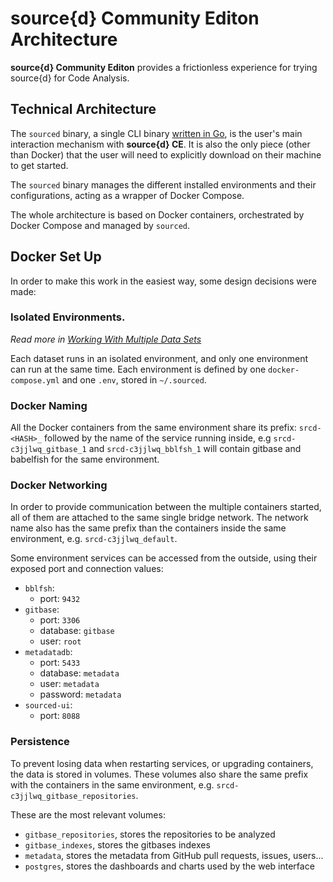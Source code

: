 #  source{d} Community Editon Architecture

**source{d} Community Editon** provides a frictionless experience for trying
source{d} for Code Analysis.


## Technical Architecture

The `sourced` binary, a single CLI binary [written in Go](../../cmd/sourced/main.go),
is the user's main interaction mechanism with **source{d} CE**.
It is also the only piece (other than Docker) that the user will need to explicitly
download on their machine to get started.

The `sourced` binary manages the different installed environments and their
configurations, acting as a wrapper of Docker Compose.

The whole architecture is based on Docker containers, orchestrated by Docker Compose
and managed by `sourced`.


## Docker Set Up

In order to make this work in the easiest way, some design decisions were made:

### Isolated Environments.

_Read more in [Working With Multiple Data Sets](../usage/multiple-datasets.md)_

Each dataset runs in an isolated environment, and only one environment can run
at the same time.
Each environment is defined by one `docker-compose.yml` and one `.env`, stored
in `~/.sourced`.

### Docker Naming

All the Docker containers from the same environment share its prefix:
`srcd-<HASH>_` followed by the name of the service running inside, e.g
`srcd-c3jjlwq_gitbase_1` and `srcd-c3jjlwq_bblfsh_1` will contain gitbase and
babelfish for the same environment.

### Docker Networking

In order to provide communication between the multiple containers started, all of
them are attached to the same single bridge network. The network name also has
the same prefix than the containers inside the same environment, e.g.
`srcd-c3jjlwq_default`.

Some environment services can be accessed from the outside, using their exposed
port and connection values:
- `bblfsh`:
    - port: `9432`
- `gitbase`:
    - port: `3306`
    - database: `gitbase`
    - user: `root`
- `metadatadb`:
    - port: `5433`
    - database: `metadata`
    - user: `metadata`
    - password: `metadata`
- `sourced-ui`:
    - port: `8088`

### Persistence

To prevent losing data when restarting services, or upgrading containers, the data
is stored in volumes. These volumes also share the same prefix with the containers
in the same environment, e.g. `srcd-c3jjlwq_gitbase_repositories`.

These are the most relevant volumes:
- `gitbase_repositories`, stores the repositories to be analyzed
- `gitbase_indexes`, stores the gitbases indexes
- `metadata`, stores the metadata from GitHub pull requests, issues, users...
- `postgres`, stores the dashboards and charts used by the web interface
